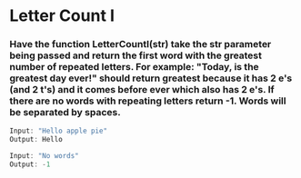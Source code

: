 # Letter Count I

### Have the function LetterCountI(str) take the str parameter being passed and return the first word with the greatest number of repeated letters. For example: "Today, is the greatest day ever!" should return greatest because it has 2 e's (and 2 t's) and it comes before ever which also has 2 e's. If there are no words with repeating letters return -1. Words will be separated by spaces.

```java
Input: "Hello apple pie"
Output: Hello

Input: "No words"
Output: -1
```